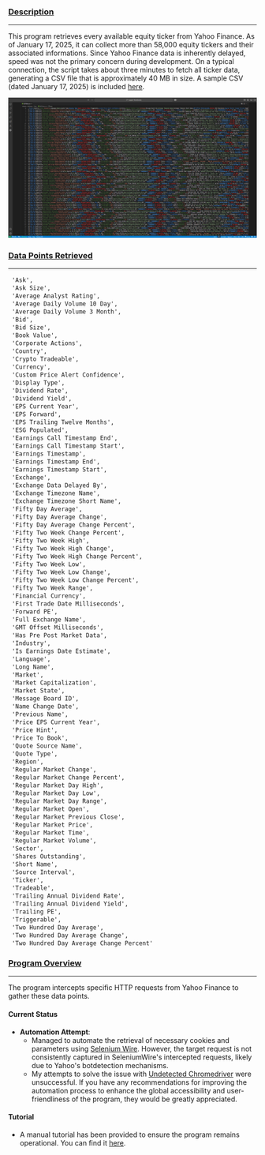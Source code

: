 
### <u>**Description**</u>
---

This program retrieves every available equity ticker from Yahoo Finance. As of January 17, 2025, it can collect more than 58,000 equity tickers and their associated informations. Since Yahoo Finance data is inherently delayed, speed was not the primary concern during development. On a typical connection, the script takes about three minutes to fetch all ticker data, generating a CSV file that is approximately 40 MB in size. A sample CSV (dated January 17, 2025) is included [here](https://github.com/ndjoli-nathan/EQTYahoo/blob/main/Data/EQTYahoo.zip).

![Yahoo Finance](https://github.com/ndjoli-nathan/EQTYahoo/blob/main/Miscellaneous/image.png)

### <u>**Data Points Retrieved**</u>
---

```
 'Ask',
 'Ask Size',
 'Average Analyst Rating',
 'Average Daily Volume 10 Day',
 'Average Daily Volume 3 Month',
 'Bid',
 'Bid Size',
 'Book Value',
 'Corporate Actions',
 'Country',
 'Crypto Tradeable',
 'Currency',
 'Custom Price Alert Confidence',
 'Display Type',
 'Dividend Rate',
 'Dividend Yield',
 'EPS Current Year',
 'EPS Forward',
 'EPS Trailing Twelve Months',
 'ESG Populated',
 'Earnings Call Timestamp End',
 'Earnings Call Timestamp Start',
 'Earnings Timestamp',
 'Earnings Timestamp End',
 'Earnings Timestamp Start',
 'Exchange',
 'Exchange Data Delayed By',
 'Exchange Timezone Name',
 'Exchange Timezone Short Name',
 'Fifty Day Average',
 'Fifty Day Average Change',
 'Fifty Day Average Change Percent',
 'Fifty Two Week Change Percent',
 'Fifty Two Week High',
 'Fifty Two Week High Change',
 'Fifty Two Week High Change Percent',
 'Fifty Two Week Low',
 'Fifty Two Week Low Change',
 'Fifty Two Week Low Change Percent',
 'Fifty Two Week Range',
 'Financial Currency',
 'First Trade Date Milliseconds',
 'Forward PE',
 'Full Exchange Name',
 'GMT Offset Milliseconds',
 'Has Pre Post Market Data',
 'Industry',
 'Is Earnings Date Estimate',
 'Language',
 'Long Name',
 'Market',
 'Market Capitalization',
 'Market State',
 'Message Board ID',
 'Name Change Date',
 'Previous Name',
 'Price EPS Current Year',
 'Price Hint',
 'Price To Book',
 'Quote Source Name',
 'Quote Type',
 'Region',
 'Regular Market Change',
 'Regular Market Change Percent',
 'Regular Market Day High',
 'Regular Market Day Low',
 'Regular Market Day Range',
 'Regular Market Open',
 'Regular Market Previous Close',
 'Regular Market Price',
 'Regular Market Time',
 'Regular Market Volume',
 'Sector',
 'Shares Outstanding',
 'Short Name',
 'Source Interval',
 'Ticker',
 'Tradeable',
 'Trailing Annual Dividend Rate',
 'Trailing Annual Dividend Yield',
 'Trailing PE',
 'Triggerable',
 'Two Hundred Day Average',
 'Two Hundred Day Average Change',
 'Two Hundred Day Average Change Percent'
```

### <u>**Program Overview**</u>
---

The program intercepts specific HTTP requests from Yahoo Finance to gather these data points.

#### **Current Status**

- **Automation Attempt**: 
  - Managed to automate the retrieval of necessary cookies and parameters using [Selenium Wire](https://github.com/wkeeling/selenium-wire). However, the target request is not consistently captured in SeleniumWire's intercepted requests, likely due to Yahoo's botdetection mechanisms.
  - My attempts to solve the issue with [Undetected Chromedriver](https://github.com/ultrafunkamsterdam/undetected-chromedriver) were unsuccessful. If you have any recommendations for improving the automation process to enhance the global accessibility and user-friendliness of the program, they would be greatly appreciated.
 
#### **Tutorial**

- A manual tutorial has been provided to ensure the program remains operational. You can find it [here](https://github.com/ndjoli-nathan/EQTYahoo/blob/main/Guide.ipynb).








